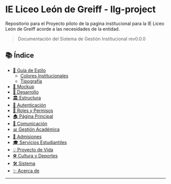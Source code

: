 # IE Liceo León de Greiff - llg-project
Repositorio para el Proyecto piloto de la pagina institucional para la IE Liceo León de Greiff acorde a las necesidades de la entidad.

> Documentación del Sistema de Gestión Institucional rev0.0.0

## 📚 Índice

- [🎨 Guía de Estilo](guia-estilos)
  - [Colores Institucionales](colores-institucionales)
  - [Tipografía](tipografia)
- [👀 Mockup](mockup)
- [📱 Desarrollo](desarrollo)
- [🏛️ Estructura](estructura)
- [🔐 Autenticación](autenticacion)
- [👥 Roles y Permisos](roles-permisos)
- [🏠 Página Principal](pagina-principal)
- [📢 Comunicación](comunicacion)
- [📊 Gestión Académica](gestion-academica)
- [📝 Admisiones](admisiones)
- [🎓 Servicios Estudiantiles](servicios-estudiantiles)
- [💡 Proyecto de Vida](proyecto-vida)
- [⚽ Cultura y Deportes](cultura-y-deportes)
- [🛠️ Sistema](sistema)
- [✨ Acerca de](acerca-de)

---
